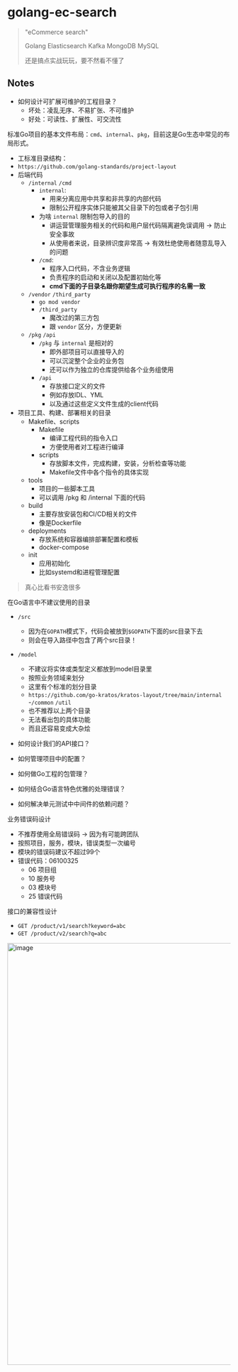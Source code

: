 # golang-ec-search

> "eCommerce search"
>
> Golang Elasticsearch Kafka MongoDB MySQL
>
> 还是搞点实战玩玩，要不然看不懂了

## Notes

- 如何设计可扩展可维护的工程目录？
  - 坏处：凌乱无序、不易扩张、不可维护
  - 好处：可读性、扩展性、可交流性

标准Go项目的基本文件布局：`cmd`、`internal`、`pkg`，目前这是Go生态中常见的布局形式。

- 工标准目录结构：
- `https://github.com/golang-standards/project-layout`
- 后端代码
  - `/internal` `/cmd`
    - `internal`:
      - 用来分离应用中共享和非共享的内部代码
      - 限制公开程序实体只能被其父目录下的包或者子包引用
    - 为啥 `internal` 限制包导入的目的
      - 讲运营管理服务相关的代码和用户层代码隔离避免误调用 -> 防止安全事故
      - 从使用者来说，目录辨识度非常高 -> 有效杜绝使用者随意乱导入的问题
    - `/cmd`:
      - 程序入口代码，不含业务逻辑
      - 负责程序的启动和关闭以及配置初始化等
      - **cmd下面的子目录名跟你期望生成可执行程序的名需一致**
  - `/vendor` `/third_party`
    - `go mod vendor`
    - `/third_party`
      - 魔改过的第三方包
      - 跟 `vendor` 区分，方便更新
  - `/pkg` `/api`
    - `/pkg` 与 `internal` 是相对的
      - 即外部项目可以直接导入的
      - 可以沉淀整个企业的业务包
      - 还可以作为独立的仓库提供给各个业务组使用
    - `/api`
      - 存放接口定义的文件
      - 例如存放IDL、YML
      - 以及通过这些定义文件生成的client代码
- 项目工具、构建、部署相关的目录
  - Makefile、scripts
    - Makefile
      - 编译工程代码的指令入口
      - 方便使用者对工程进行编译
    - scripts
      - 存放脚本文件，完成构建，安装，分析检查等功能
      - Makefile文件中各个指令的具体实现
  - tools
    - 项目的一些脚本工具
    - 可以调用 /pkg 和 /internal 下面的代码
  - build
    - 主要存放安装包和CI/CD相关的文件
    - 像是Dockerfile
  - deployments
    - 存放系统和容器编排部署配置和模板
    - docker-compose
  - init
    - 应用初始化
    - 比如systemd和进程管理配置

> 真心比看书安逸很多

在Go语言中不建议使用的目录

- `/src`
  - 因为在`GOPATH`模式下，代码会被放到`$GOPATH`下面的src目录下去
  - 则会在导入路径中包含了两个src目录！
- `/model`
  - 不建议将实体或类型定义都放到model目录里
  - 按照业务领域来划分
  - 这里有个标准的划分目录
  - `https://github.com/go-kratos/kratos-layout/tree/main/internal`
-`/common` `/util`
  - 也不推荐以上两个目录
  - 无法看出包的具体功能
  - 而且还容易变成大杂烩

- 如何设计我们的API接口？
- 如何管理项目中的配置？
- 如何做Go工程的包管理？
- 如何结合Go语言特色优雅的处理错误？
- 如何解决单元测试中中间件的依赖问题？

业务错误码设计

- 不推荐使用全局错误码 -> 因为有可能跨团队
- 按照项目，服务，模块，错误类型一次编号
- 模块的错误码建议不超过99个
- 错误代码：06100325
  - 06 项目组
  - 10 服务号
  - 03 模块号
  - 25 错误代码

接口的兼容性设计

- `GET /product/v1/search?keyword=abc`
- `GET /product/v2/search?q=abc`

<img width="950" alt="image" src="https://user-images.githubusercontent.com/10555820/197109787-47760bfe-478f-4cb7-9461-aa3b92421928.png">
